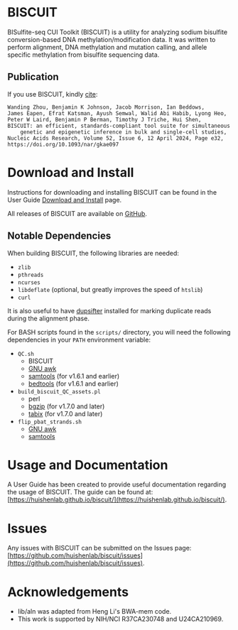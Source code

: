 # BISCUIT

BISulfite-seq CUI Toolkit (BISCUIT) is a utility for analyzing sodium bisulfite
conversion-based DNA methylation/modification data. It was written to perform
alignment, DNA methylation and mutation calling, and allele specific methylation
from bisulfite sequencing data.

## Publication

If you use BISCUIT, kindly [cite](https://doi.org/10.1093/nar/gkae097):

```
Wanding Zhou, Benjamin K Johnson, Jacob Morrison, Ian Beddows,
James Eapen, Efrat Katsman, Ayush Semwal, Walid Abi Habib, Lyong Heo,
Peter W Laird, Benjamin P Berman, Timothy J Triche, Hui Shen,
BISCUIT: an efficient, standards-compliant tool suite for simultaneous
    genetic and epigenetic inference in bulk and single-cell studies,
Nucleic Acids Research, Volume 52, Issue 6, 12 April 2024, Page e32,
https://doi.org/10.1093/nar/gkae097
```

# Download and Install

Instructions for downloading and installing BISCUIT can be found in the User
Guide [Download and Install](https://huishenlab.github.io/biscuit/#download-and-install)
page.

All releases of BISCUIT are available on
[GitHub](https://github.com/huishenlab/biscuit/releases).

## Notable Dependencies

When building BISCUIT, the following libraries are needed:

- `zlib`
- `pthreads`
- `ncurses`
- `libdeflate` (optional, but greatly improves the speed of `htslib`)
- `curl`

It is also useful to have [dupsifter](https://github.com/huishenlab/dupsifter)
installed for marking duplicate reads during the alignment phase.

For BASH scripts found in the `scripts/` directory, you will need the following
dependencies in your `PATH` environment variable:

- `QC.sh`
  - BISCUIT
  - [GNU awk](https://www.gnu.org/software/gawk/manual/gawk.html)
  - [samtools](http://www.htslib.org/) (for v1.6.1 and earlier)
  - [bedtools](https://bedtools.readthedocs.io/en/latest/index.html) (for v1.6.1 and earlier)
- `build_biscuit_QC_assets.pl`
  - perl
  - [bgzip](http://www.htslib.org/) (for v1.7.0 and later)
  - [tabix](http://www.htslib.org/) (for v1.7.0 and later)
- `flip_pbat_strands.sh`
  - [GNU awk](https://www.gnu.org/software/gawk/manual/gawk.html)
  - [samtools](http://www.htslib.org/)

# Usage and Documentation

A User Guide has been created to provide useful documentation regarding the
usage of BISCUIT. The guide can be found at:
[https://huishenlab.github.io/biscuit/](https://huishenlab.github.io/biscuit/).

# Issues

Any issues with BISCUIT can be submitted on the Issues page:
[https://github.com/huishenlab/biscuit/issues](https://github.com/huishenlab/biscuit/issues).

# Acknowledgements

 * lib/aln was adapted from Heng Li's BWA-mem code.
 * This work is supported by NIH/NCI R37CA230748 and U24CA210969.
